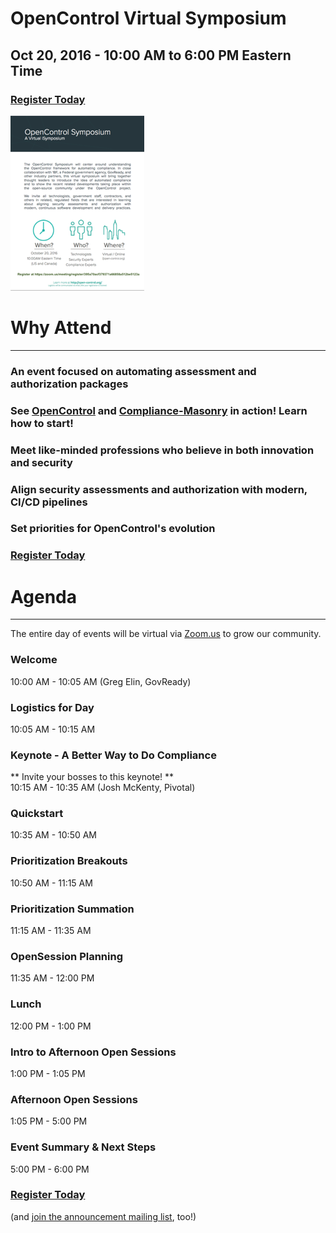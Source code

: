 # OpenControl Virtual Symposium
## Oct 20, 2016  - 10:00 AM to 6:00 PM Eastern Time

### [Register Today](https://zoom.us/meeting/register/395a70acf379371a66858a512be5123a)

[![OpenControl Event Brochure Flyer](img/opencontrol_symposium_flyer_sm.png)](img/opencontrol_symposium_flyer.pdf)

# Why Attend
___

### An event focused on automating assessment and authorization packages

### See [OpenControl](https://github.com/opencontrol) and [Compliance-Masonry](https://github.com/opencontrol/compliance-masonry) in action!  Learn how to start! 

### Meet like-minded professions who believe in both innovation and security

### Align security assessments and authorization with modern, CI/CD pipelines

### Set priorities for OpenControl's evolution

### [Register Today](https://zoom.us/meeting/register/395a70acf379371a66858a512be5123a)


# Agenda
___

The entire day of events will be virtual via [Zoom.us](https://zoom.us/meeting/register/395a70acf379371a66858a512be5123a) to grow our community.


### Welcome
10:00 AM - 10:05 AM (Greg Elin, GovReady)

### Logistics for Day
10:05 AM - 10:15 AM


### Keynote - A Better Way to Do Compliance
** Invite your bosses to this keynote! **<br />
10:15 AM - 10:35 AM (Josh McKenty, Pivotal)


### Quickstart
10:35 AM - 10:50 AM


### Prioritization Breakouts
10:50 AM - 11:15 AM


### Prioritization Summation
11:15 AM - 11:35 AM


### OpenSession Planning
11:35 AM - 12:00 PM


### Lunch
12:00 PM - 1:00 PM


### Intro to Afternoon Open Sessions
1:00 PM - 1:05 PM


### Afternoon Open Sessions
1:05 PM - 5:00 PM

### Event Summary & Next Steps
5:00 PM - 6:00 PM

### [Register Today](https://zoom.us/meeting/register/395a70acf379371a66858a512be5123a)

(and [join the announcement mailing list](http://eepurl.com/cg0ZE1), too!)




